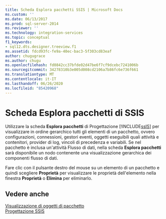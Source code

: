 ```yaml
---
title: Scheda Esplora pacchetti SSIS | Microsoft Docs
ms.custom: ''
ms.date: 06/13/2017
ms.prod: sql-server-2014
ms.reviewer: ''
ms.technology: integration-services
ms.topic: conceptual
f1_keywords:
- sql12.dts.designer.treeview.f1
ms.assetid: fdcd93fc-fe9a-40ec-bac3-5f303cd83eaf
author: chugugrace
ms.author: chugu
ms.openlocfilehash: fd0842cc37bfde02d47be6f7cf9dcebc7241006b
ms.sourcegitcommit: 34278310b3e005d008cd2106a7b86fc6e736f661
ms.translationtype: MT
ms.contentlocale: it-IT
ms.lasthandoff: 06/26/2020
ms.locfileid: "85420968"
---
```

# <a name="ssis-package-explorer-tab"></a>Scheda Esplora pacchetti di SSIS
  Utilizzare la scheda **Esplora pacchetti** di Progettazione [!INCLUDE[ssIS](../includes/ssis-md.md)] per visualizzare in ordine gerarchico tutti gli elementi di un pacchetto, ovvero configurazioni, connessioni, gestori eventi, oggetti eseguibili quali attività e contenitori, provider di log, vincoli di precedenza e variabili. Se nel pacchetto è inclusa un'attività Flusso di dati, nella scheda **Esplora pacchetti** sarà disponibile un nodo contenente una visualizzazione gerarchica dei componenti flusso di dati.  
  
 Fare clic con il pulsante destro del mouse su un elemento di un pacchetto e quindi scegliere **Proprietà** per visualizzare le proprietà dell'elemento nella finestra **Proprietà** o **Elimina** per eliminarlo.  
  
## <a name="see-also"></a>Vedere anche  
 [Visualizzazione di oggetti di pacchetto](view-package-objects.md)   
 [Progettazione SSIS](ssis-designer.md)  
  
  
